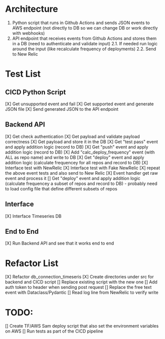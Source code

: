 # Architecture


1. Python script that runs in Github Actions and sends JSON events to AWS endpoint (not directly to DB so we can change DB or work directly with webhooks) 
2. API endpoint that receives events from Github Actions and stores them in a DB (need to authenticate and validate input)
2.1. If needed run logic around the input (like recalculate frequency of deployments)
2.2. Send to New Relic


# Test List

## CICD Python Script
[X] Get unsupported event and fail
[X] Get supported event and generate JSON file
[X] Send generated JSON to the API endpoint

## Backend API
[X] Get check authentication
[X] Get payload and validate payload correctness
[X] Get payload and store it in the DB
[X] Get "test pass" event and apply addition logic (record to DB)
[X] Get "push" event and apply addition logic (record to DB)
[X] Add "calc_deploy_frequency" event (with ALL as repo name) and write to DB
[X] Get "deploy" event and apply addition logic (calculate frequencey for all repos and record to DB)
[X] Interface test with NewRelic
[X] Interface test with Fake NewRelic
[X] repeat the above event tests and also send to New Relic
[X] Event handler get raw event and process it
[] Get "deploy" event and apply addition logic (calculate frequencey a subset of repos and record to DB) - probably need to load config file that define different subsets of repos


## Interface
[X] Interface Timeseries DB

## End to End
[X] Run Backend API and see that it works end to end

# Refactor List

[X] Refactor db_connection_timeseris
[X] Create directories under src for backend and CICD script
[] Replace existing script with the new one
[] Add auth token to header when sending post request
[] Replace the free text event with Dataclass/Pydantic
[] Read log line from NewRelic to verify write



# TODO: 

[] Create TF/AWS Sam deploy script that also set the environment variables on AWS
[] Run tests as part of the CICD pipeline